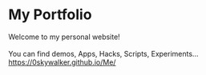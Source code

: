 # My Portfolio
Welcome to my personal website! <br/><br/>
You can find demos, Apps, Hacks, Scripts, Experiments... <br/>
https://0skywalker.github.io/Me/
